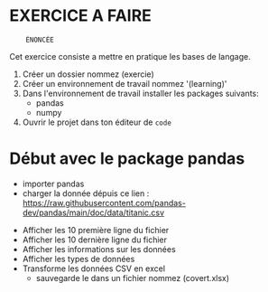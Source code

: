 # EXERCICE A FAIRE

        ÉNONCÉE

Cet exercice consiste a mettre en pratique les bases de langage.

1. Créer un dossier nommez (exercie)
2. Créer un environnement de travail nommez '(learning)'
3. Dans l'environnement de travail installer les packages suivants:
   - pandas
   - numpy
4. Ouvrir le projet dans ton éditeur de `code`

# Début avec le package pandas

- importer pandas
- charger la donnée dépuis ce lien : https://raw.githubusercontent.com/pandas-dev/pandas/main/doc/data/titanic.csv

* Afficher les 10 première ligne du fichier
* Afficher les 10 dernière ligne du fichier
* Afficher les informations sur les données
* Afficher les types de données
* Transforme les données CSV en excel
  - sauvegarde le dans un fichier nommez (covert.xlsx)
